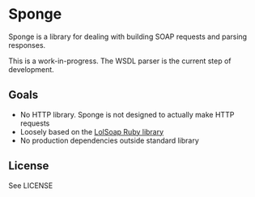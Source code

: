 # Sponge

Sponge is a library for dealing with building SOAP requests and parsing
responses.

This is a work-in-progress. The WSDL parser is the current step of development.

## Goals

* No HTTP library. Sponge is not designed to actually make HTTP requests
* Loosely based on the [LolSoap Ruby library](https://github.com/loco2/lolsoap)
* No production dependencies outside standard library

## License

See LICENSE
